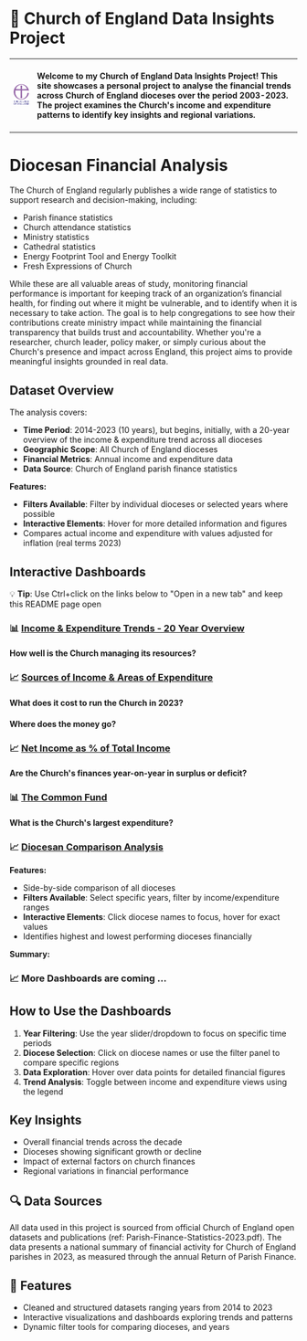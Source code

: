 # 🚀 Church of England Data Insights Project

<!-- ![License](https://img.shields.io/badge/license-MIT-green) -->

<!-- | Feature | Status | -->
<!-- |---------|--------| -->
<!-- | ![Version](https://img.shields.io/badge/version-1.0-blue) | ✅ Under Development | -->

<table>
  <tr>
    <td><img src="/images/Church%20of%20England%20Logo%20Version%202.png" alt="Alt text" width="150"></td>
    <!-- <td><h2>About Me</h2></td> -->
    <td><h4>Welcome to my Church of England Data Insights Project! This site showcases a personal project to analyse the financial trends across Church of England dioceses over the period 2003-2023. 
            The project examines the Church's income and expenditure patterns to identify key insights and regional variations. </h4></td>
  </tr>
</table>

# Diocesan Financial Analysis

<!-- - 🏛️ **Parish demographics and structures** -->


The Church of England regularly publishes a wide range of statistics to support research and decision-making, including:

- Parish finance statistics          
- Church attendance statistics  
- Ministry statistics  
- Cathedral statistics  
- Energy Footprint Tool and Energy Toolkit  
- Fresh Expressions of Church  

While these are all valuable areas of study, monitoring financial performance is important for keeping track of an organization’s financial health, for finding out where it might be vulnerable, and to
identify when it is necessary to take action. The goal is to help congregations to see how their contributions create ministry impact while maintaining the financial transparency that builds trust and accountability. 
Whether you're a researcher, church leader, policy maker, or simply curious about the Church's presence and impact across England, this project aims to provide meaningful insights grounded in real data.

<!-- ## 📈 Sample Visualization -->
<!-- Below is an infographic summarizing where the Church's money typically comes from and where it has gone over the period 2014-2023: -->

<!-- ![Dashboard Screenshot](images/dashboard-infographic.png) -->

## Dataset Overview

The analysis covers:
- **Time Period**: 2014-2023 (10 years), but begins, initially, with a 20-year overview of the income & expenditure trend across all dioceses
- **Geographic Scope**: All Church of England dioceses
- **Financial Metrics**: Annual income and expenditure data
- **Data Source**: Church of England parish finance statistics

**Features:**
- **Filters Available**: Filter by individual dioceses or selected years where possible
- **Interactive Elements**: Hover for more detailed information and figures
- Compares actual income and expenditure with values adjusted for inflation (real terms 2023)

## Interactive Dashboards

💡 **Tip**: Use Ctrl+click on the links below to "Open in a new tab" and keep this README page open

### 📊 [Income & Expenditure Trends - 20 Year Overview](https://public.tableau.com/app/profile/nawaz.hossain/viz/diocesan_dashboard1/Dashboard1) 

#### How well is the Church managing its resources?

### 📈 [Sources of Income & Areas of Expenditure](https://public.tableau.com/app/profile/nawaz.hossain/viz/diocesan_dashboard2/Dashboard2)  

#### What does it cost to run the Church in 2023?
#### Where does the money go?


### 📈 [Net Income as % of Total Income](https://public.tableau.com/app/profile/nawaz.hossain/viz/diocesan_dashboard3/Dashboard2) 

#### Are the Church's finances year-on-year in surplus or deficit?

### 📊 [The Common Fund](https://public.tableau.com/app/profile/nawaz.hossain/viz/diocesan_dashboard4/Dashboard4) 

#### What is the Church's largest expenditure?


### 📈 [Diocesan Comparison Analysis](https://public.tableau.com/app/profile/nawaz.hossain/viz/diocesan_incexp_trends/Dashboard2)
**Features:**
- Side-by-side comparison of all dioceses
- **Filters Available**: Select specific years, filter by income/expenditure ranges
- **Interactive Elements**: Click diocese names to focus, hover for exact values
- Identifies highest and lowest performing dioceses financially

**Summary:**

### 📈 More Dashboards are coming ... 

## How to Use the Dashboards

1. **Year Filtering**: Use the year slider/dropdown to focus on specific time periods
2. **Diocese Selection**: Click on diocese names or use the filter panel to compare specific regions
3. **Data Exploration**: Hover over data points for detailed financial figures
4. **Trend Analysis**: Toggle between income and expenditure views using the legend

## Key Insights

- Overall financial trends across the decade
- Dioceses showing significant growth or decline
- Impact of external factors on church finances
- Regional variations in financial performance

## 🔍 Data Sources
All data used in this project is sourced from official Church of England open datasets and publications (ref: Parish-Finance-Statistics-2023.pdf).
The data presents a national summary of financial activity for Church of England parishes in 2023, as measured through the annual Return of Parish Finance.

## 🚀 Features

- Cleaned and structured datasets ranging years from 2014 to 2023
- Interactive visualizations and dashboards exploring trends and patterns
- Dynamic filter tools for comparing dioceses, and years


<!-- 📊 <a href="https://public.tableau.com/app/profile/nawaz.hossain/viz/diocesan_incexp_trends/Dashboard1" target="_blank">Income & Expenditure trend 10 Year Overview</a> -->

<!-- 📊 <a href="https://public.tableau.com/app/profile/nawaz.hossain/viz/diocesan_incexp_trends/Dashboard2" target="_blank">Income & Expenditure per Diocese</a> -->

<!-- 📊 [Income & Expenditure Overview](https://public.tableau.com/app/profile/nawaz.hossain/viz/diocesan_incexp_trends/Dashboard1) -->

